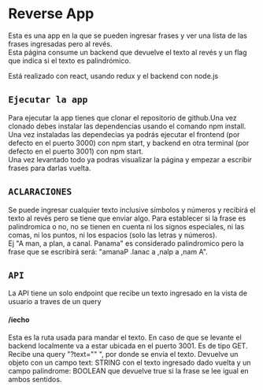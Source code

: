 # Reverse App

Esta es una app en la que se pueden ingresar frases y ver una lista de las frases ingresadas pero al revés. <br/>
Esta página consume un backend que devuelve el texto al revés y un flag que indica si el texto es palindrómico.

Está realizado con react, usando redux y el backend con node.js
## `Ejecutar la app`

Para ejecutar la app tienes que clonar el repositorio de github.Una vez clonado debes instalar las dependencias usando el comando npm install.
Una vez instaladas las dependecias ya podrás ejecutar el frontend (por defecto en el puerto 3000) con npm start, y backend en otra terminal (por defecto en el puerto 3001) con npm start.<br/>
Una vez levantado todo ya podras visualizar la página y empezar a escribir frases para darlas vuelta.


## `ACLARACIONES`

Se puede ingresar cualquier texto inclusive símbolos y números y recibirá el texto al revés pero se tiene que enviar algo.
Para establecer si la frase es palindromica o no, no se tienen en cuenta ni los signos especiales, ni las comas, ni los puntos, ni los espacios (solo las letras y números). <br/>
Ej "A man, a plan, a canal. Panama" es considerado palindromico pero la frase que se escribirá será: "amanaP .lanac a ,nalp a ,nam A".


## `API`

La API tiene un solo endpoint que recibe un texto ingresado en la vista de usuario a traves de un query
<br/>
#### /iecho
Esta es la ruta usada para mandar el texto. En caso de que se levante el backend localmente va a estar ubicada en el puerto 3001. Es de tipo GET. Recibe una query "?text="" ", por donde se envía el texto.
Devuelve un objeto con un campo text: STRING con el texto ingresado dado vuelta y un campo palindrome: BOOLEAN que devuelve true si la frase se lee igual en ambos sentidos.
<br/>


